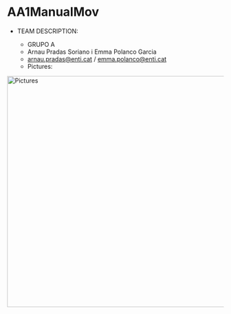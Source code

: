 # AA1ManualMov

* TEAM DESCRIPTION:
	
	* GRUPO A
	* Arnau Pradas Soriano i Emma Polanco Garcia
	* arnau.pradas@enti.cat / emma.polanco@enti.cat
	* Pictures:

<img width="537" alt="Pictures" src="https://github.com/EmmaENTI/AA1ManualMov/assets/99646207/92a9a284-8b8c-4402-bc41-e55621e98e99">
